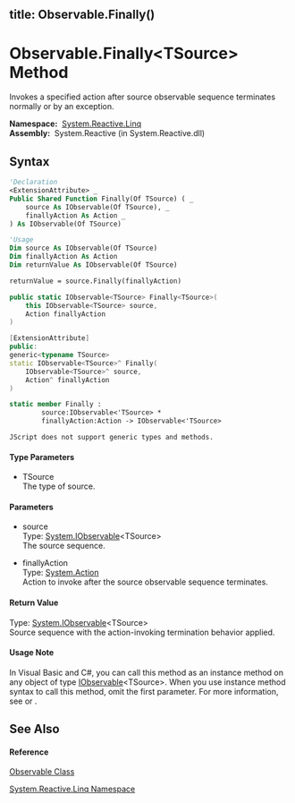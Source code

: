 title: Observable.Finally<TSource>()
---
# Observable.Finally\<TSource\> Method

Invokes a specified action after source observable sequence terminates normally or by an exception.

**Namespace:**  [System.Reactive.Linq](System.Reactive.Linq/System.Reactive.Linq)  
**Assembly:**  System.Reactive (in System.Reactive.dll)

## Syntax

```vb
'Declaration
<ExtensionAttribute> _
Public Shared Function Finally(Of TSource) ( _
    source As IObservable(Of TSource), _
    finallyAction As Action _
) As IObservable(Of TSource)
```

```vb
'Usage
Dim source As IObservable(Of TSource)
Dim finallyAction As Action
Dim returnValue As IObservable(Of TSource)

returnValue = source.Finally(finallyAction)
```

```csharp
public static IObservable<TSource> Finally<TSource>(
    this IObservable<TSource> source,
    Action finallyAction
)
```

```c++
[ExtensionAttribute]
public:
generic<typename TSource>
static IObservable<TSource>^ Finally(
    IObservable<TSource>^ source, 
    Action^ finallyAction
)
```

```fsharp
static member Finally : 
        source:IObservable<'TSource> * 
        finallyAction:Action -> IObservable<'TSource> 
```

```jscript
JScript does not support generic types and methods.
```

#### Type Parameters

- TSource  
  The type of source.

#### Parameters

- source  
  Type: [System.IObservable](https://msdn.microsoft.com/en-us/library/Dd990377)\<TSource\>  
  The source sequence.

- finallyAction  
  Type: [System.Action](https://msdn.microsoft.com/en-us/library/Bb534741)  
  Action to invoke after the source observable sequence terminates.

#### Return Value

Type: [System.IObservable](https://msdn.microsoft.com/en-us/library/Dd990377)\<TSource\>  
Source sequence with the action-invoking termination behavior applied.

#### Usage Note

In Visual Basic and C\#, you can call this method as an instance method on any object of type [IObservable](https://msdn.microsoft.com/en-us/library/Dd990377)\<TSource\>. When you use instance method syntax to call this method, omit the first parameter. For more information, see [](https://msdn.microsoft.com/en-us/library/Bb384936) or [](https://msdn.microsoft.com/en-us/library/Bb383977).

## See Also

#### Reference

[Observable Class](Observable/Observable)

[System.Reactive.Linq Namespace](System.Reactive.Linq/System.Reactive.Linq)








